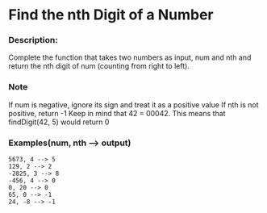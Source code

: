 # Find the nth Digit of a Number

### Description:

Complete the function that takes two numbers as input, num and nth and return the nth digit of num (counting from right to left).

### Note

If num is negative, ignore its sign and treat it as a positive value
If nth is not positive, return -1
Keep in mind that 42 = 00042. This means that findDigit(42, 5) would return 0

### Examples(num, nth --> output)
```
5673, 4 --> 5
129, 2 --> 2
-2825, 3 --> 8
-456, 4 --> 0
0, 20 --> 0
65, 0 --> -1
24, -8 --> -1
```